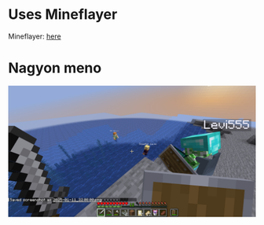 # Uses Mineflayer
Mineflayer: <a href="https://github.com/PrismarineJS/mineflayer">here</a>

# Nagyon meno

<img src="image.png">

